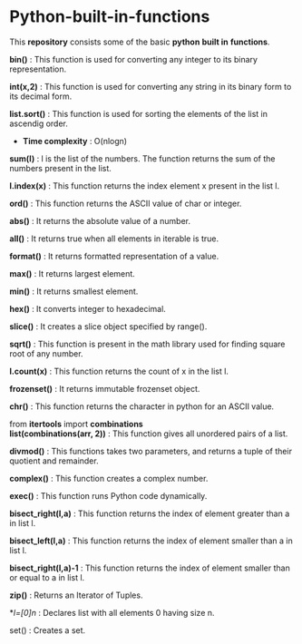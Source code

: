 # **Python-built-in-functions**
This **repository** consists some of the basic **python** **built in** **functions**.

**bin()** : This function is used for converting any integer to its binary representation.

**int(x,2)** : This function is used for converting any string in its binary form to its decimal form.

**list.sort()** : This function is used for sorting the elements of the list in ascendig order.
  - **Time complexity** : O(nlogn)

**sum(l)** : l is the list of the numbers. The function returns the sum of the numbers present in the list.

**l.index(x)** : This function returns the index element x present in the list l.

**ord()** : This function returns the ASCII value of char or integer.

**abs()** : It returns the absolute value of a number.

**all()** : It returns true when all elements in iterable is true.

**format()** : It returns formatted representation of a value.

**max()** : It returns largest element.

**min()** : It returns smallest element.

**hex()** : It converts integer to hexadecimal.

**slice()** : It creates a slice object specified by range().

**sqrt()** : This function is present in the math library used for finding square root of any number.

**l.count(x)** : This function returns the count of x in the list l.

**frozenset()** : It returns immutable frozenset object.

**chr()** : This function returns the character in python for an ASCII value.

from **itertools** import **combinations**  
**list(combinations(arr, 2))** : This function gives all unordered pairs of a list.  

**divmod()** : This functions takes two parameters, and returns a tuple of their quotient and remainder.  

**complex()** : This function creates a complex number.  

**exec()** : This function runs Python code dynamically.

**bisect_right(l,a)** : This function returns the index of element greater than a in list l.

**bisect_left(l,a)** : This function returns the index of element smaller than a in list l.

**bisect_right(l,a)-1** : This function returns the index of element smaller than or equal to a in list l.

**zip()** : Returns an Iterator of Tuples.

**l=[0]*n** : Declares list with all elements 0 having size n.

set() : Creates a set.
